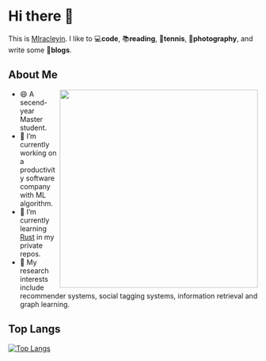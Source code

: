 # Hi there 👋

<!--
**MIracleyin/MIracleyin** is a ✨ _special_ ✨ repository because its `README.md` (this file) appears on your GitHub profile.

Here are some ideas to get you started:

- 🔭 I’m currently working on  `
- 🌱 I’m currently learning .. 
- 👯 I’m looking to collaborat 
- 🤔 I’m looking for help with 
- 💬 Ask me about ...
- 📫 How to reach me: ...
- 😄 Pronouns: ...
- ⚡ Fun fact: ...
-->

This is [MIracleyin](https://github.com/MIracleyin). I like to 💻**code**, 📚**reading**, 🎾**tennis**, 📸**photography**, and write some 📖**blogs**.

## About Me

<img width="400" align="right" src="https://github-readme-stats.vercel.app/api?username=MIracleyin&show_icons=true&theme=github_dark"/>

- 😄 A secend-year Master student.
- 🔭 I’m currently working on a productivity software company with ML algorithm.
- 🌱 I’m currently learning [Rust](https://www.rust-lang.org/) in my private repos.
- 👯 My research interests include recommender systems, social tagging systems, information retrieval and graph learning.

## Top Langs
[![Top Langs](https://github-readme-stats.vercel.app/api/top-langs/?username=MIracleyin)](https://github.com/MIracleyin/github-readme-stats)

